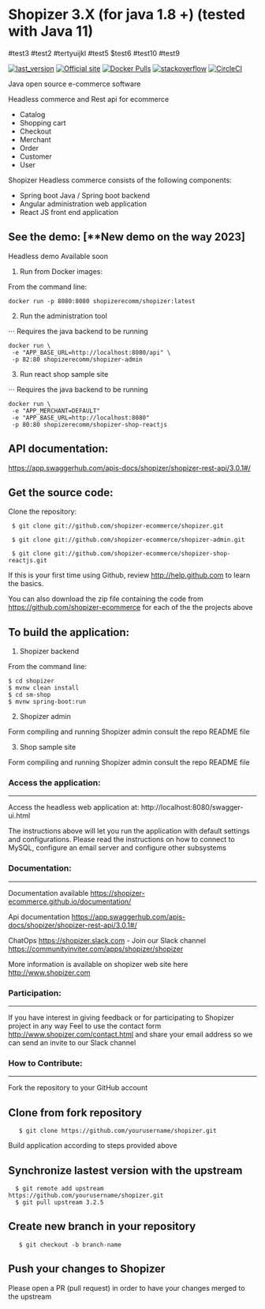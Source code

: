 # Shopizer 3.X (for java 1.8 +) (tested with Java 11)

#test3
#test2
#tertyuijkl
#test5
$test6
#test10
#test9


[![last_version](https://img.shields.io/badge/last_version-v3.2.5-blue.svg?style=flat)](https://github.com/shopizer-ecommerce/shopizer/tree/3.2.5)
[![Official site](https://img.shields.io/website-up-down-green-red/https/shields.io.svg?label=official%20site)](http://www.shopizer.com/)
[![Docker Pulls](https://img.shields.io/docker/pulls/shopizerecomm/shopizer.svg)](https://hub.docker.com/r/shopizerecomm/shopizer)
[![stackoverflow](https://img.shields.io/badge/shopizer-stackoverflow-orange.svg?style=flat)](http://stackoverflow.com/questions/tagged/shopizer)
[![CircleCI](https://circleci.com/gh/shopizer-ecommerce/shopizer.svg?style=svg)](https://circleci.com/gh/shopizer-ecommerce/shopizer)


Java open source e-commerce software

Headless commerce and Rest api for ecommerce

- Catalog
- Shopping cart
- Checkout
- Merchant
- Order
- Customer
- User

Shopizer Headless commerce consists of the following components:

- Spring boot Java / Spring boot backend
- Angular administration web application
- React JS front end application



See the demo: [**New demo on the way 2023]
-------------------
Headless demo Available soon

1.  Run from Docker images:

From the command line:

```
docker run -p 8080:8080 shopizerecomm/shopizer:latest
```
       
2. Run the administration tool

⋅⋅⋅ Requires the java backend to be running

```
docker run \
 -e "APP_BASE_URL=http://localhost:8080/api" \
 -p 82:80 shopizerecomm/shopizer-admin
```


3. Run react shop sample site

⋅⋅⋅ Requires the java backend to be running

```
docker run \
 -e "APP_MERCHANT=DEFAULT"
 -e "APP_BASE_URL=http://localhost:8080"
 -p 80:80 shopizerecomm/shopizer-shop-reactjs
```

API documentation:
-------------------

https://app.swaggerhub.com/apis-docs/shopizer/shopizer-rest-api/3.0.1#/

Get the source code:
-------------------
Clone the repository:
     
	 $ git clone git://github.com/shopizer-ecommerce/shopizer.git
	 
	 $ git clone git://github.com/shopizer-ecommerce/shopizer-admin.git
	 
	 $ git clone git://github.com/shopizer-ecommerce/shopizer-shop-reactjs.git

If this is your first time using Github, review http://help.github.com to learn the basics.

You can also download the zip file containing the code from https://github.com/shopizer-ecommerce for each of the the projects above

To build the application:
-------------------

1. Shopizer backend


From the command line:

	$ cd shopizer
	$ mvnw clean install
	$ cd sm-shop
	$ mvnw spring-boot:run

2. Shopizer admin

Form compiling and running Shopizer admin consult the repo README file

3. Shop sample site

Form compiling and running Shopizer admin consult the repo README file


### Access the application:
-------------------

Access the headless web application at: http://localhost:8080/swagger-ui.html


The instructions above will let you run the application with default settings and configurations.
Please read the instructions on how to connect to MySQL, configure an email server and configure other subsystems


### Documentation:
-------------------

Documentation available <https://shopizer-ecommerce.github.io/documentation/>

Api documentation <https://app.swaggerhub.com/apis-docs/shopizer/shopizer-rest-api/3.0.1#/>

ChatOps <https://shopizer.slack.com>  - Join our Slack channel <https://communityinviter.com/apps/shopizer/shopizer>

More information is available on shopizer web site here <http://www.shopizer.com>

### Participation:
-------------------

If you have interest in giving feedback or for participating to Shopizer project in any way
Feel to use the contact form <http://www.shopizer.com/contact.html> and share your email address
so we can send an invite to our Slack channel

### How to Contribute:
-------------------
Fork the repository to your GitHub account

Clone from fork repository
-------------------

       $ git clone https://github.com/yourusername/shopizer.git

Build application according to steps provided above

Synchronize lastest version with the upstream
-------------------

      $ git remote add upstream https://github.com/yourusername/shopizer.git
	  $ git pull upstream 3.2.5

Create new branch in your repository
-------------------

	   $ git checkout -b branch-name


Push your changes to Shopizer
-------------------

Please open a PR (pull request) in order to have your changes merged to the upstream


